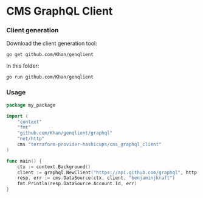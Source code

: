 # CMS GraphQL Client

### Client generation

Download the client generation tool:

```shell
go get github.com/Khan/genqlient
```

In this folder:

```shell
go run github.com/Khan/genqlient
```

### Usage

```go
package my_package

import (
	"context"
	"fmt"
	"github.com/Khan/genqlient/graphql"
	"net/http"
	cms "terraform-provider-hashicups/cms_graphql_client"
)

func main() {
	ctx := context.Background()
	client := graphql.NewClient("https://api.github.com/graphql", http.DefaultClient)
	resp, err := cms.DataSource(ctx, client, "benjaminjkraft")
	fmt.Println(resp.DataSource.Account.Id, err)
}
```